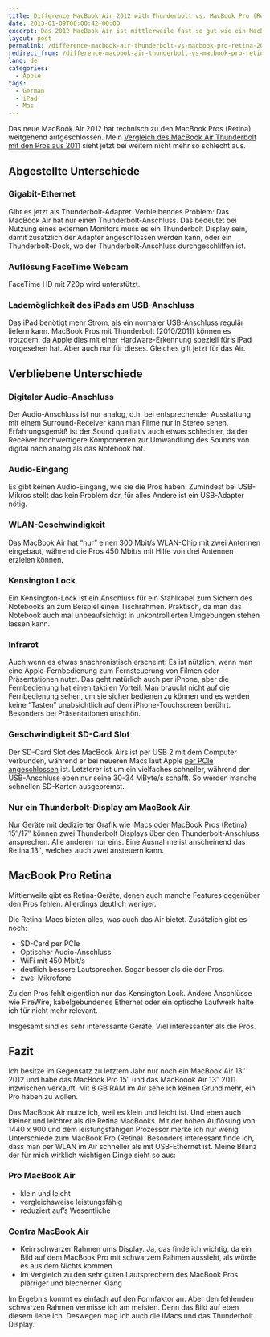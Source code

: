```yaml
---
title: Difference MacBook Air 2012 with Thunderbolt vs. MacBook Pro (Retina) 2012
date: 2013-01-09T00:00:42+00:00
excerpt: Das 2012 MacBook Air ist mittlerweile fast so gut wie ein MacBook Pro Retina, abgesehen von der Retina-Auflösung. Finde heraus, warum.
layout: post
permalink: /difference-macbook-air-thunderbolt-vs-macbook-pro-retina-2012
redirect_from: /difference-macbook-air-thunderbolt-vs-macbook-pro-retina-2012/
lang: de
categories:
  - Apple
tags:
  - German
  - iPad
  - Mac
---
```

Das neue MacBook Air 2012 hat technisch zu den MacBook Pros (Retina) weitgehend aufgeschlossen. Mein [Vergleich des MacBook Air Thunderbolt mit den Pros aus 2011](https://michaelnordmeyer.com/difference-macbook-air-thunderbolt-vs-macbook-pro-2011) sieht jetzt bei weitem nicht mehr so schlecht aus.

## Abgestellte Unterschiede

### Gigabit-Ethernet

Gibt es jetzt als Thunderbolt-Adapter. Verbleibendes Problem: Das MacBook Air hat nur einen Thunderbolt-Anschluss. Das bedeutet bei Nutzung eines externen Monitors muss es ein Thunderbolt Display sein, damit zusätzlich der Adapter angeschlossen werden kann, oder ein Thunderbolt-Dock, wo der Thunderbolt-Anschluss durchgeschliffen ist.

### Auflösung FaceTime Webcam

FaceTime HD mit 720p wird unterstützt.

### Lademöglichkeit des iPads am USB-Anschluss

Das iPad benötigt mehr Strom, als ein normaler USB-Anschluss regulär liefern kann. MacBook Pros mit Thunderbolt (2010/2011) können es trotzdem, da Apple dies mit einer Hardware-Erkennung speziell für’s iPad vorgesehen hat. Aber auch nur für dieses. Gleiches gilt jetzt für das Air.

## Verbliebene Unterschiede

### Digitaler Audio-Anschluss

Der Audio-Anschluss ist nur analog, d.h. bei entsprechender Ausstattung mit einem Surround-Receiver kann man Filme nur in Stereo sehen. Erfahrungsgemäß ist der Sound qualitativ auch etwas schlechter, da der Receiver hochwertigere Komponenten zur Umwandlung des Sounds von digital nach analog als das Notebook hat.

### Audio-Eingang

Es gibt keinen Audio-Eingang, wie sie die Pros haben. Zumindest bei USB-Mikros stellt das kein Problem dar, für alles Andere ist ein USB-Adapter nötig.

### WLAN-Geschwindigkeit

Das MacBook Air hat “nur” einen 300 Mbit/s WLAN-Chip mit zwei Antennen eingebaut, während die Pros 450 Mbit/s mit Hilfe von drei Antennen erzielen können.

### Kensington Lock

Ein Kensington-Lock ist ein Anschluss für ein Stahlkabel zum Sichern des Notebooks an zum Beispiel einen Tischrahmen. Praktisch, da man das Notebook auch mal unbeaufsichtigt in unkontrollierten Umgebungen stehen lassen kann.

### Infrarot

Auch wenn es etwas anachronistisch erscheint: Es ist nützlich, wenn man eine Apple-Fernbedienung zum Fernsteuerung von Filmen oder Präsentationen nutzt. Das geht natürlich auch per iPhone, aber die Fernbedienung hat einen taktilen Vorteil: Man braucht nicht auf die Fernbedienung sehen, um sie sicher bedienen zu können und es werden keine “Tasten” unabsichtlich auf dem iPhone-Touchscreen berührt. Besonders bei Präsentationen unschön.

### Geschwindigkeit SD-Card Slot

Der SD-Card Slot des MacBook Airs ist per USB 2 mit dem Computer verbunden, während er bei neueren Macs laut Apple [per PCIe angeschlossen](https://support.apple.com/kb/HT3553#4) ist. Letzterer ist um ein vielfaches schneller, während der USB-Anschluss eben nur seine 30-34 MByte/s schafft. So werden manche schnellen SD-Karten ausgebremst.

### Nur ein Thunderbolt-Display am MacBook Air

Nur Geräte mit dedizierter Grafik wie iMacs oder MacBook Pros (Retina) 15″/17″ können zwei Thunderbolt Displays über den Thunderbolt-Anschluss ansprechen. Alle anderen nur eins. Eine Ausnahme ist anscheinend das Retina 13″, welches auch zwei ansteuern kann.

## MacBook Pro Retina

Mittlerweile gibt es Retina-Geräte, denen auch manche Features gegenüber den Pros fehlen. Allerdings deutlich weniger.

Die Retina-Macs bieten alles, was auch das Air bietet. Zusätzlich gibt es noch:

  * SD-Card per PCIe
  * Optischer Audio-Anschluss
  * WiFi mit 450 Mbit/s
  * deutlich bessere Lautsprecher. Sogar besser als die der Pros.
  * zwei Mikrofone

Zu den Pros fehlt eigentlich nur das Kensington Lock. Andere Anschlüsse wie FireWire, kabelgebundenes Ethernet oder ein optische Laufwerk halte ich für nicht mehr relevant.

Insgesamt sind es sehr interessante Geräte. Viel interessanter als die Pros.

## Fazit

Ich besitze im Gegensatz zu letztem Jahr nur noch ein MacBook Air 13″ 2012 und habe das MacBook Pro 15″ und das MacBoook Air 13″ 2011 inzwischen verkauft. Mit 8 GB RAM im Air sehe ich keinen Grund mehr, ein Pro haben zu wollen.

Das MacBook Air nutze ich, weil es klein und leicht ist. Und eben auch kleiner und leichter als die Retina MacBooks. Mit der hohen Auflösung von 1440 x 900 und dem leistungsfähigen Prozessor merke ich nur wenig Unterschiede zum MacBook Pro (Retina). Besonders interessant finde ich, dass man per WLAN im Air schneller als mit USB-Ethernet ist. Meine Bilanz der für mich wirklich wichtigen Dinge sieht so aus:

### Pro MacBook Air

  * klein und leicht
  * vergleichsweise leistungsfähig
  * reduziert auf’s Wesentliche

### Contra MacBook Air

  * Kein schwarzer Rahmen ums Display. Ja, das finde ich wichtig, da ein Bild auf dem MacBook Pro mit schwarzem Rahmen aussieht, als würde es aus dem Nichts kommen.
  * Im Vergleich zu den sehr guten Lautsprechern des MacBook Pros plärriger und blecherner Klang

Im Ergebnis kommt es einfach auf den Formfaktor an. Aber den fehlenden schwarzen Rahmen vermisse ich am meisten. Denn das Bild auf eben diesem liebe ich. Deswegen mag ich auch die iMacs und das Thunderbolt Display.